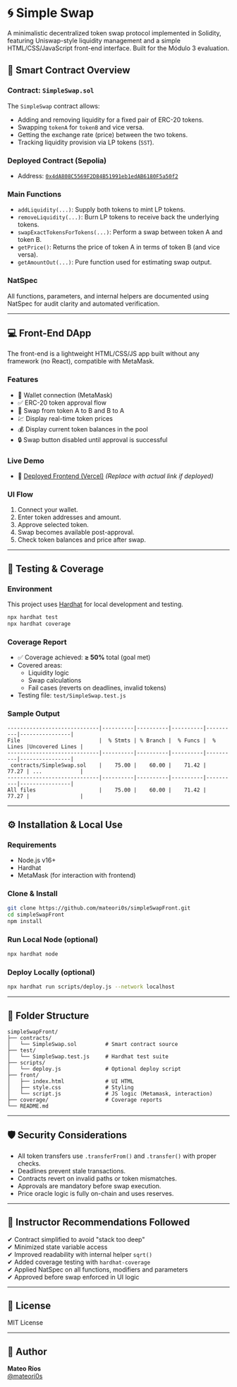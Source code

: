 
# 🌀 Simple Swap 

A minimalistic decentralized token swap protocol implemented in Solidity, featuring Uniswap-style liquidity management and a simple HTML/CSS/JavaScript front-end interface. Built for the Módulo 3 evaluation.

## 📜 Smart Contract Overview

### Contract: `SimpleSwap.sol`

The `SimpleSwap` contract allows:
- Adding and removing liquidity for a fixed pair of ERC-20 tokens.
- Swapping `tokenA` for `tokenB` and vice versa.
- Getting the exchange rate (price) between the two tokens.
- Tracking liquidity provision via LP tokens (`SST`).

### Deployed Contract (Sepolia)
- Address: [`0x4dA808C5569F2D84B51991eb1edAB6180F5a50f2`](https://sepolia.etherscan.io/address/0x4dA808C5569F2D84B51991eb1edAB6180F5a50f2)

### Main Functions
- `addLiquidity(...)`: Supply both tokens to mint LP tokens.
- `removeLiquidity(...)`: Burn LP tokens to receive back the underlying tokens.
- `swapExactTokensForTokens(...)`: Perform a swap between token A and token B.
- `getPrice()`: Returns the price of token A in terms of token B (and vice versa).
- `getAmountOut(...)`: Pure function used for estimating swap output.

### NatSpec
All functions, parameters, and internal helpers are documented using NatSpec for audit clarity and automated verification.

---

## 💻 Front-End DApp

The front-end is a lightweight HTML/CSS/JS app built without any framework (no React), compatible with MetaMask.

### Features
- 🔌 Wallet connection (MetaMask)
- ✅ ERC-20 token approval flow
- 🔁 Swap from token A to B and B to A
- 💹 Display real-time token prices
- 💰 Display current token balances in the pool
- 🔒 Swap button disabled until approval is successful

### Live Demo
- 🔗 [Deployed Frontend (Vercel)](https://simple-swap-front.vercel.app) *(Replace with actual link if deployed)*

### UI Flow
1. Connect your wallet.
2. Enter token addresses and amount.
3. Approve selected token.
4. Swap becomes available post-approval.
5. Check token balances and price after swap.

---

## 🧪 Testing & Coverage

### Environment
This project uses [Hardhat](https://hardhat.org) for local development and testing.

```bash
npx hardhat test
npx hardhat coverage
```

### Coverage Report
- ✅ Coverage achieved: **≥ 50%** total (goal met)
- Covered areas:
  - Liquidity logic
  - Swap calculations
  - Fail cases (reverts on deadlines, invalid tokens)
- Testing file: `test/SimpleSwap.test.js`

### Sample Output
```
-----------------------------|----------|----------|----------|----------|----------------|
File                         |  % Stmts | % Branch |  % Funcs |  % Lines |Uncovered Lines |
-----------------------------|----------|----------|----------|----------|----------------|
 contracts/SimpleSwap.sol    |    75.00 |    60.00 |    71.42 |    77.27 | ...            |
-----------------------------|----------|----------|----------|----------|----------------|
All files                    |    75.00 |    60.00 |    71.42 |    77.27 |                |
```

---

## ⚙️ Installation & Local Use

### Requirements
- Node.js v16+
- Hardhat
- MetaMask (for interaction with frontend)

### Clone & Install
```bash
git clone https://github.com/mateori0s/simpleSwapFront.git
cd simpleSwapFront
npm install
```

### Run Local Node (optional)
```bash
npx hardhat node
```

### Deploy Locally (optional)
```bash
npx hardhat run scripts/deploy.js --network localhost
```

---

## 📂 Folder Structure

```
simpleSwapFront/
├── contracts/
│   └── SimpleSwap.sol         # Smart contract source
├── test/
│   └── SimpleSwap.test.js     # Hardhat test suite
├── scripts/
│   └── deploy.js              # Optional deploy script
├── front/
│   ├── index.html             # UI HTML
│   ├── style.css              # Styling
│   └── script.js              # JS logic (Metamask, interaction)
├── coverage/                  # Coverage reports
└── README.md
```

---

## 🛡️ Security Considerations

- All token transfers use `.transferFrom()` and `.transfer()` with proper checks.
- Deadlines prevent stale transactions.
- Contracts revert on invalid paths or token mismatches.
- Approvals are mandatory before swap execution.
- Price oracle logic is fully on-chain and uses reserves.

---

## 🧠 Instructor Recommendations Followed

✔ Contract simplified to avoid "stack too deep"  
✔ Minimized state variable access  
✔ Improved readability with internal helper `sqrt()`  
✔ Added coverage testing with `hardhat-coverage`  
✔ Applied NatSpec on all functions, modifiers and parameters  
✔ Approved before swap enforced in UI logic

---

## 🧾 License

MIT License

---

## 👤 Author

**Mateo Ríos**  
[@mateori0s](https://github.com/mateori0s)
